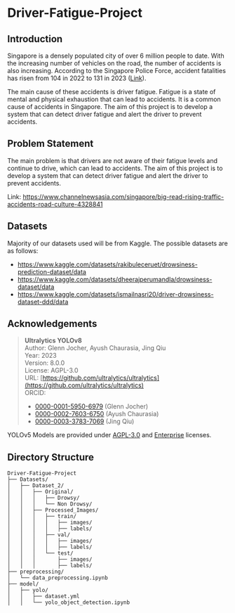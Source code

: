 # Driver-Fatigue-Project

## Introduction
Singapore is a densely populated city of over 6 million people to date. With the increasing number of vehicles on the road, the number of accidents is also increasing. According to the Singapore Police Force, accident fatalities has risen from 104 in 2022 to 131 in 2023 ([Link](https://www.police.gov.sg/-/media/D4435F72157942D3B323EE4A507D4CFB.ashx)).

The main cause of these accidents is driver fatigue. Fatigue is a state of mental and physical exhaustion that can lead to accidents. It is a common cause of accidents in Singapore. The aim of this project is to develop a system that can detect driver fatigue and alert the driver to prevent accidents.


## Problem Statement
The main problem is that drivers are not aware of their fatigue levels and continue to drive, which can lead to accidents. The aim of this project is to develop a system that can detect driver fatigue and alert the driver to prevent accidents.

Link: https://www.channelnewsasia.com/singapore/big-read-rising-traffic-accidents-road-culture-4328841

## Datasets
Majority of our datasets used will be from Kaggle. The possible datasets are as follows:
- https://www.kaggle.com/datasets/rakibuleceruet/drowsiness-prediction-dataset/data
- https://www.kaggle.com/datasets/dheerajperumandla/drowsiness-dataset/data
- https://www.kaggle.com/datasets/ismailnasri20/driver-drowsiness-dataset-ddd/data

## Acknowledgements
> **Ultralytics YOLOv8**  
> Author: Glenn Jocher, Ayush Chaurasia, Jing Qiu  
> Year: 2023  
> Version: 8.0.0  
> License: AGPL-3.0  
> URL: [https://github.com/ultralytics/ultralytics](https://github.com/ultralytics/ultralytics)  
> ORCID:  
> - [0000-0001-5950-6979](https://orcid.org/0000-0001-5950-6979) (Glenn Jocher)  
> - [0000-0002-7603-6750](https://orcid.org/0000-0002-7603-6750) (Ayush Chaurasia)  
> - [0000-0003-3783-7069](https://orcid.org/0000-0003-3783-7069) (Jing Qiu)

YOLOv5 Models are provided under [AGPL-3.0](https://github.com/ultralytics/ultralytics/blob/main/LICENSE) and [Enterprise](https://www.ultralytics.com/license) licenses.

## Directory Structure
```
Driver-Fatigue-Project
├── Datasets/
│   ├── Dataset_2/
│   │   ├── Original/
│   │   │   ├── Drowsy/
│   │   │   └── Non Drowsy/
│   │   ├── Processed_Images/
│   │   │   ├── train/
│   │   │   │   ├── images/
│   │   │   │   ├── labels/
│   │   │   ├── val/
│   │   │   │   ├── images/
│   │   │   │   ├── labels/
│   │   │   └── test/ 
│   │   │       ├── images/
│   │   │       ├── labels/
├── preprocessing/
│   └── data_preprocessing.ipynb
├── model/
│   ├── yolo/
│   │   ├── dataset.yml
│   │   └── yolo_object_detection.ipynb
```
